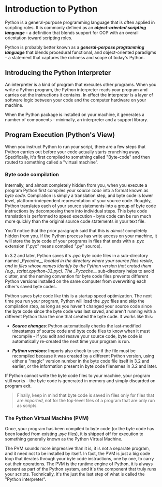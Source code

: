 # Introduction to Python

Python is a general-purpose programming language that is often applied in scripting roles. It is commonly
defined as an ***object-oriented scripting language*** - a definition that blends support for OOP with an overall
orientation toward scripting roles. 

Python is probably better known as a ***general-perpose programming language*** that blends procedural functional, and object-oriented paradigms - a statement that captures the richness and scope of today's Python.

## Introducing the Python Interpreter

An interpreter is a kind of program that executes other programs. When you write a Python program, the Python interpreter reads your program and carries out the instructions it contains. In effect the interpreter is a layer of software logic between your code and the computer hardware on your machine.

When the Python package is installed on your machine, it generates a number of components - minimally, an interpreter and a support library. 

## Program Execution (Python's View)

When you instruct Python to run your script, there are a few steps that Python carries out before your code actually starts crunching away. Specifically, it's first compiled to something called "Byte-code" and then routed to something called a "virtual machine".

### Byte code compilation

Internally, and almost completely hidden from you, when you execute a program Python first compiles your *source code* into a format known as *byte code*. Compilation is simply a translation step, and byte code is lower level, platform-independent representation of your source code. Roughly, Python translates each of your source statements into a group of byte code instructions by decomposing them into individual steps. This byte code translation is performed to speed execution - byte code can be run much more quickly than the original source code statements in your text file.

You'll notice that the prior paragraph said that this is *almost* completely hidden from you. If the Python process has write access on your machine, it will store the byte code of your programs in files that ends with a *.pyc* extension (".pyc" means compiled ".py" source).

In 3.2 and later, Python saves it's *.pyc* byte code files in a sub-directory named \__*Pycache*__ located in the directory where your source files reside, and in files whose names identify by the Python version that crated them (e.g., *script.cpython-33.pyc*). The \__*Pycache*__ sub-directory helps to avoid clutter, and the naming convention for byte code files prevents different Python versions installed on the same computer from overwriting each other's saved byte codes.

Python saves byte code like this is a startup speed optimization. The next time you run your program, Python will load the *.pyc* files and skip the compilation step, as long as you haven't changed your source code since the byte code since the byte code was last saved, and aren't running with a different Python than the one that created the byte code. It works like this:

- ***Source changes***: Python automatically checks the last-modified timestamps of source code and byte code files to know when it must recompile - if you edit and resave your source code, byte code is automatically re-created the next time your program is run.

- ***Python versions***: Imports also check to see if the file must be recompiled because it was created by a different Python version, using either a "magic" version number in the byte code file itself in 3.2 and earlier, or the information present in byte code filenames in 3.2 and later.

If Python cannot write the byte code files to your machine, your program still works - the byte code is generated in memory and simply discarded on program exit.

> Finally, keep in mind that byte code is saved in files only for files that are *imported*, not for the top-level files of a program that are only run as scripts.

### The Python Virtual Machine (PVM)

Once, your program has been compiled to byte code (or the byte code has been loaded from existing *.pyc* files), it is shipped off for execution to something generally known as the Python Virtual Machine.

The PVM sounds more impressive than it is, it is not a separate program, and it need not to be installed by itself. In fact, the PVM is just a big code loop that iterates through your byte code instructions, one by one, to carry out their operations. The PVM is the runtime engine of Python, it is always present as part of the Python system, and it's the component that truly runs your scripts. Technically, it's the just the last step of what is called the "Python interpreter".
